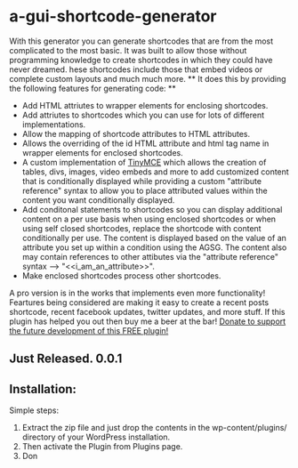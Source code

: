 a-gui-shortcode-generator
=========================
With this generator you can generate shortcodes that are from the most complicated to the most basic.  It was built to allow those without programming knowledge to create shortcodes in which they could have never dreamed.
hese shortcodes include those that embed videos or complete custom layouts and much much more.
 ** It does this by providing the following features for generating code: **
* Add HTML attriutes to wrapper elements for enclosing shortcodes.
* Add attriutes to shortcodes which you can use for lots of different implementations.
* Allow the mapping of shortcode attributes to HTML attributes.
* Allows the overriding of the id HTML attribute and html tag name in wrapper elements for enclosed shortcodes.
* A custom implementation of <a href="http://tinymce.com/" target="_blank" title="TinyMCE">TinyMCE</a> which allows the creation of tables, divs, images, video embeds and more to add customized content that is conditionally displayed while providing a custom "attribute reference" syntax to allow you to place attributed values within the content you want conditionally displayed.
* Add conditonal statements to shortcodes so you can display additional content on a per use basis when using enclosed shortcodes or when using self closed shortcodes, replace the shortcode with content conditionally per use. The content is displayed based on the value of an attribute you set up within a condition using the AGSG. The content also may contain references to other attibutes via the "attribute reference" syntax --> "&lt;&lt;i_am_an_attribute&gt;&gt;".
* Make enclosed shortcodes process other shortcodes.
   
A pro version is in the works that implements even more functionality!  Feartures being considered are making it easy to create a recent posts shortcode, recent facebook updates, twitter updates, and more stuff.
 If this plugin has helped you out then buy me a beer at the bar! <a target="_blank" href="https://www.paypal.com/us/cgi-bin/webscr?cmd=_flow&SESSION=MbR34ArD7X0ecLR9elSOxj9ZNg5JSTHtJsdhcajRVGkmR48AW6EMhoU4uju&dispatch=5885d80a13c0db1f8e263663d3faee8d66f31424b43e9a70645c907a6cbd8fb4" title="Buy me a Beer!">Donate to support the future development of this FREE plugin!</a>

## Just Released. 0.0.1

## Installation:
Simple steps:

1. Extract the zip file and just drop the contents in the wp-content/plugins/ directory of your WordPress installation.
2. Then activate the Plugin from Plugins page.
3. Don
